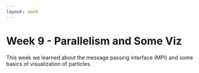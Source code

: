 ```yaml
---
layout: week
---
```


# Week 9 - Parallelism and Some Viz

This week we learned about the message passing interface (MPI) and some basics
of visualization of particles.
